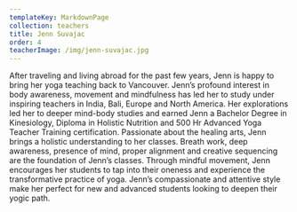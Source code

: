 ```yaml
---
templateKey: MarkdownPage
collection: teachers
title: Jenn Suvajac
order: 4
teacherImage: /img/jenn-suvajac.jpg
---
```

After traveling and living abroad for the past few years, Jenn is happy to bring her yoga teaching back to Vancouver. Jenn’s profound interest in body awareness, movement and mindfulness has led her to study under inspiring teachers in India, Bali, Europe and North America. Her explorations led her to deeper mind-body studies and earned Jenn a Bachelor Degree in Kinesiology, Diploma in Holistic Nutrition and 500 Hr Advanced Yoga Teacher Training certification. Passionate about the healing arts, Jenn brings a holistic understanding to her classes. Breath work, deep awareness, presence of mind, proper alignment and creative sequencing are the foundation of Jenn’s classes. Through mindful movement, Jenn encourages her students to tap into their oneness and experience the transformative practice of yoga. Jenn’s compassionate and attentive style make her perfect for new and advanced students looking to deepen their yogic path.
